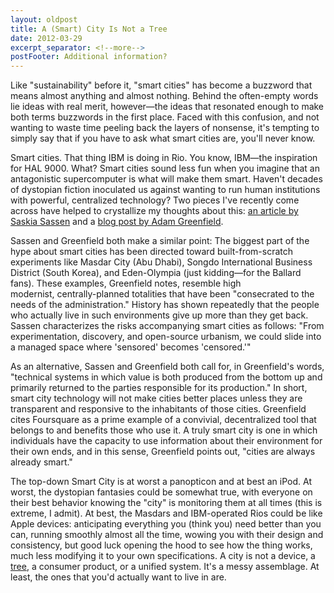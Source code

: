 ```yaml
---
layout: oldpost
title: A (Smart) City Is Not a Tree
date: 2012-03-29
excerpt_separator: <!--more-->
postFooter: Additional information?
---
```


Like "sustainability" before it, "smart cities" has become a buzzword that means almost anything and almost nothing. Behind the often-empty words lie ideas with real merit, however—the ideas that resonated enough to make both terms buzzwords in the first place. Faced with this confusion, and not wanting to waste time peeling back the layers of nonsense, it's tempting to  simply say that if you have to ask what smart cities are, you'll never know.

Smart cities. That thing IBM is doing in Rio. You know, IBM—the inspiration for HAL 9000. What? Smart cities sound less fun when you imagine that an antagonistic supercomputer is what will make them smart. Haven't decades of dystopian fiction inoculated us against wanting to run human institutions with powerful, centralized technology? Two pieces I've recently come across have helped to crystallize my thoughts about this: <a href="http://whatmatters.mckinseydigital.com/cities/talking-back-to-your-intelligent-city">an article by Saskia Sassen</a> and a <a href="http://urbanscale.org/news/2012/03/06/week-61-spontaneous-order-and-value-from-the-bottom-up/">blog post by Adam Greenfield</a>.

Sassen and Greenfield both make a similar point: The biggest part of the hype about smart cities has been directed toward built-from-scratch experiments like Masdar City (Abu Dhabi), Songdo International Business District (South Korea), and Eden-Olympia (just kidding—for the Ballard fans). These examples, Greenfield notes, resemble high modernist, centrally-planned totalities that have been "consecrated to the needs of the administration." History has shown repeatedly that the people who actually live in such environments give up more than they get back. Sassen characterizes the risks accompanying smart cities as follows: "From experimentation, discovery, and open-source urbanism, we could slide into a managed space where 'sensored' becomes 'censored.'"

As an alternative, Sassen and Greenfield both call for, in Greenfield's words, "technical systems in which value is both produced from the bottom up and primarily returned to the parties responsible for its production." In short, smart city technology will not make cities better places unless they are transparent and responsive to the inhabitants of those cities. Greenfield cites Foursquare as a prime example of a convivial, decentralized tool that belongs to and benefits those who use it. A truly smart city is one in which individuals have the capacity to use information about their environment for their own ends, and in this sense, Greenfield points out, "cities are always already smart."

The top-down Smart City is at worst a panopticon and at best an iPod. At worst, the dystopian fantasies could be somewhat true, with everyone on their best behavior knowing the "city" is monitoring them at all times (this is extreme, I admit). At best, the Masdars and IBM-operated Rios could be like Apple devices: anticipating everything you (think you) need better than you can, running smoothly almost all the time, wowing you with their design and consistency, but good luck opening the hood to see how the thing works, much less modifying it to your own specifications. A city is not a device, a <a href="http://www.rudi.net/pages/8755">tree</a>, a consumer product, or a unified system. It's a messy assemblage. At least, the ones that you'd actually want to live in are.